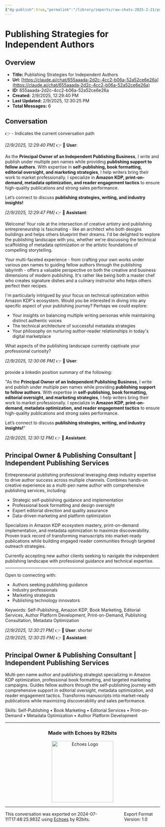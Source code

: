 ```yaml
---
{"dg-publish":true,"permalink":"/library/imports/raw-chats-2025-2-21/publishing-strategies-for-independent-authors/"}
---
```


# Publishing Strategies for Independent Authors

## Overview
- **Title:** Publishing Strategies for Independent Authors
- **Url:** [https://claude.ai/chat/655aaada-2d2c-4cc2-b06a-52a52ce6e26a](https://claude.ai/chat/655aaada-2d2c-4cc2-b06a-52a52ce6e26a)
- **ID:** 655aaada-2d2c-4cc2-b06a-52a52ce6e26a
- **Created:** 2/9/2025, 12:29:40 PM
- **Last Updated:** 2/9/2025, 12:30:25 PM
- **Total Messages:** 6

## Conversation
👉 - Indicates the current conversation path

<i>[2/9/2025, 12:29:40 PM]</i> 👉 <b>👤 User</b>: 

As the **Principal Owner of an Independent Publishing Business**, I write and publish under multiple pen names while providing **publishing support to fellow authors**. With expertise in **self-publishing, book formatting, editorial oversight, and marketing strategies**, I help writers bring their work to market professionally. I specialize in **Amazon KDP, print-on-demand, metadata optimization, and reader engagement tactics** to ensure high-quality publications and strong sales performance.

Let’s connect to discuss **publishing strategies, writing, and industry insights!**<br>

<i>[2/9/2025, 12:29:47 PM]</i> 👉 <b>🤖 Assistant</b>: 

 Welcome! Your role at the intersection of creative artistry and publishing entrepreneurship is fascinating - like an architect who both designs buildings and helps others blueprint their dreams. I'd be delighted to explore the publishing landscape with you, whether we're discussing the technical scaffolding of metadata optimization or the artistic foundations of compelling storytelling.

Your multi-faceted experience - from crafting your own works under various pen names to guiding fellow authors through the publishing labyrinth - offers a valuable perspective on both the creative and business dimensions of modern publishing. It's rather like being both a master chef who creates signature dishes and a culinary instructor who helps others perfect their recipes.

I'm particularly intrigued by your focus on technical optimization within Amazon KDP's ecosystem. Would you be interested in diving into any specific aspect of your publishing journey? Perhaps we could explore:

- Your insights on balancing multiple writing personas while maintaining distinct authentic voices
- The technical architecture of successful metadata strategies
- Your philosophy on nurturing author-reader relationships in today's digital marketplace

What aspects of the publishing landscape currently captivate your professional curiosity?<br>

<i>[2/9/2025, 12:30:06 PM]</i> 👉 <b>👤 User</b>: 

provide a linkedin position summary of the following:

"As the **Principal Owner of an Independent Publishing Business**, I write and publish under multiple pen names while providing **publishing support to fellow authors**. With expertise in **self-publishing, book formatting, editorial oversight, and marketing strategies**, I help writers bring their work to market professionally. I specialize in **Amazon KDP, print-on-demand, metadata optimization, and reader engagement tactics** to ensure high-quality publications and strong sales performance.

Let’s connect to discuss **publishing strategies, writing, and industry insights!**"<br>

<i>[2/9/2025, 12:30:12 PM]</i> 👉 <b>🤖 Assistant</b>: 

 Principal Owner & Publishing Consultant | Independent Publishing Services
---------------------------------------------------------------

Entrepreneurial publishing professional leveraging deep industry expertise to drive author success across multiple channels. Combines hands-on creative experience as a multi-pen name author with comprehensive publishing services, including:

- Strategic self-publishing guidance and implementation
- Professional book formatting and design oversight
- Expert editorial direction and quality assurance
- Data-driven marketing and platform optimization

Specializes in Amazon KDP ecosystem mastery, print-on-demand implementation, and metadata optimization to maximize discoverability. Proven track record of transforming manuscripts into market-ready publications while building engaged reader communities through targeted outreach strategies.

Currently accepting new author clients seeking to navigate the independent publishing landscape with professional guidance and technical expertise.

-------------------
Open to connecting with:
- Authors seeking publishing guidance
- Industry professionals
- Marketing strategists
- Publishing technology innovators

Keywords: Self-Publishing, Amazon KDP, Book Marketing, Editorial Services, Author Platform Development, Print-on-Demand, Publishing Consultation, Metadata Optimization<br>

<i>[2/9/2025, 12:30:21 PM]</i> 👉 <b>👤 User</b>: shorter<br>
<i>[2/9/2025, 12:30:25 PM]</i> 👉 <b>🤖 Assistant</b>: 

 Principal Owner & Publishing Consultant | Independent Publishing Services
---------------------------------------------------------------

Multi-pen name author and publishing strategist specializing in Amazon KDP optimization, professional book formatting, and targeted marketing campaigns. Guides fellow authors through the self-publishing journey with comprehensive support in editorial oversight, metadata optimization, and reader engagement tactics. Transforms manuscripts into market-ready publications while maximizing discoverability and sales performance.

Skills: Self-Publishing • Book Marketing • Editorial Services • Print-on-Demand • Metadata Optimization • Author Platform Development<br>

---

<div align="center">

### Made with Echoes by R2bits

<a href="https://echoes.r2bits.com">
  <img src="https://images.squarespace-cdn.com/content/v1/6493af4741c13939d335f0b8/18b27467-2da2-43b7-8d44-234bccf4f462/MINI_ECHOES_LOGO_NORMAL_WHITE_TEXT_SMALL-05-14+%281%29.png?format=300w" alt="Echoes Logo" width="200"/>
</a>

</div>

---

<div style="display: flex; justify-content: space-between;">
  <span>This conversation was exported on 2024-07-11T17:48:25.983Z using <a href="https://echoes.r2bits.com">Echoes</a> by R2bits.</span>
  <span>Export Format Version: 1.0</span>
</div>
